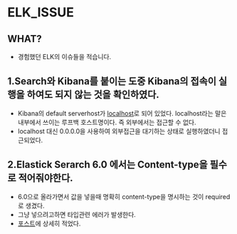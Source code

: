 # ELK_ISSUE

## WHAT?
+ 경험했던 ELK의 이슈들을 적습니다.


## 1.Search와 Kibana를 붙이는 도중 Kibana의 접속이 실행을 하여도 되지 않는 것을 확인하였다.

+ Kibana의 default serverhost가 [localhost](https://github.com/yenoss/TIL/blob/master/Network/network-basic.md)로 되어 있었다. localhost라는 말은 내부에서 쓰이는 루프백 호스트명이다. 즉 외부에서는 접근할 수 없다.  
+ localhost 대신 0.0.0.0을 사용하여 외부접근을 대기하는 상태로 실행하였더니 접근되었다.



## 2.Elastick Serarch 6.0 에서는 Content-type을 필수로 적어줘야한다.

+ 6.0으로 올라가면서 값을 넣을때 명확히 content-type을 명시하는 것이 required로 생겼다.
+ 그냥 넣으려고하면 타입관련 에러가 발생한다.
+ [포스트](https://yenoss.github.io/2017/11/10/elk/)에 상세히 적었다.